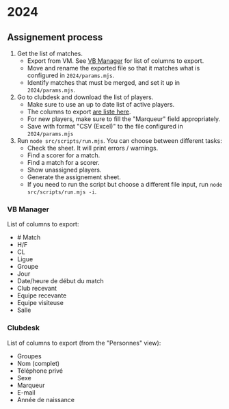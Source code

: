 # 2024

## Assignement process

1. Get the list of matches.
   - Export from VM. See [VB Manager](#vb-manager) for list of columns to export.
   - Move and rename the exported file so that it matches what is configured in `2024/params.mjs`.
   - Identify matches that must be merged, and set it up in `2024/params.mjs`.
2. Go to clubdesk and download the list of players.
   - Make sure to use an up to date list of active players.
   - The columns to export [are liste here](#clubdesk).
   - For new players, make sure to fill the "Marqueur" field appropriately.
   - Save with format "CSV (Excel)" to the file configured in `2024/params.mjs`
3. Run `node src/scripts/run.mjs`. You can choose between different tasks:
   - Check the sheet. It will print errors / warnings.
   - Find a scorer for a match.
   - Find a match for a scorer.
   - Show unassigned players.
   - Generate the assignement sheet.
   - If you need to run the script but choose a different file input, run `node src/scripts/run.mjs -i`.

### VB Manager

List of columns to export:

- \# Match
- H/F
- CL
- Ligue
- Groupe
- Jour
- Date/heure de début du match
- Club recevant
- Equipe recevante
- Equipe visiteuse
- Salle

### Clubdesk

List of columns to export (from the "Personnes" view):

- Groupes
- Nom (complet)
- Téléphone privé
- Sexe
- Marqueur
- E-mail
- Année de naissance
